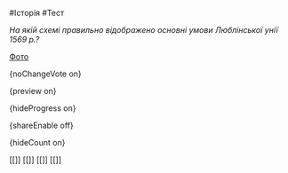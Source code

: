 #Історія #Тест

*На якій схемі правильно відображено основні умови Люблінської унії 1569 р.?*

[Фото](https://zno.osvita.ua//doc/images/znotest/11/1157/5_2.jpg)

{noChangeVote on}

{preview on}

{hideProgress on}

{shareEnable off}

{hideCount on}

[[]]
[[]]
[[]]
[[]]
